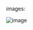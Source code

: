 images: 

![image](https://github.com/Little-Ducky/Wizard-Studio/assets/157147587/a5258258-add3-42c2-99dd-c954058685af)

